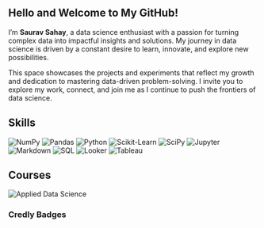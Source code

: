 ## Hello and Welcome to My GitHub!

I’m **Saurav Sahay**, a data science enthusiast with a passion for turning complex data into impactful insights and solutions. My journey in data science is driven by a constant desire to learn, innovate, and explore new possibilities. 

This space showcases the projects and experiments that reflect my growth and dedication to mastering data-driven problem-solving. I invite you to explore my work, connect, and join me as I continue to push the frontiers of data science.


## Skills

![NumPy](https://img.shields.io/badge/NumPy-013243?style=for-the-badge&logo=numpy&logoColor=white)
![Pandas](https://img.shields.io/badge/Pandas-150458?style=for-the-badge&logo=pandas&logoColor=white)
![Python](https://img.shields.io/badge/Python-3776AB?style=for-the-badge&logo=python&logoColor=white)
![Scikit-Learn](https://img.shields.io/badge/Scikit--Learn-F7931E?style=for-the-badge&logo=scikit-learn&logoColor=white)
![SciPy](https://img.shields.io/badge/SciPy-8CAAE6?style=for-the-badge&logo=scipy&logoColor=white)
![Jupyter](https://img.shields.io/badge/Jupyter-F37626?style=for-the-badge&logo=jupyter&logoColor=white)
![Markdown](https://img.shields.io/badge/Markdown-000000?style=for-the-badge&logo=markdown&logoColor=white)
![SQL](https://img.shields.io/badge/SQL-003B57?style=for-the-badge&logo=sqlite&logoColor=white)
![Looker](https://img.shields.io/badge/Looker-4285F4?style=for-the-badge&logo=looker&logoColor=white)
![Tableau](https://img.shields.io/badge/Tableau-E97627?style=for-the-badge&logo=tableau&logoColor=white)


## Courses

![Applied Data Science](https://img.shields.io/badge/NumPy-013243?style=for-the-badge&logo=numpy&logoColor=white)

### Credly Badges

